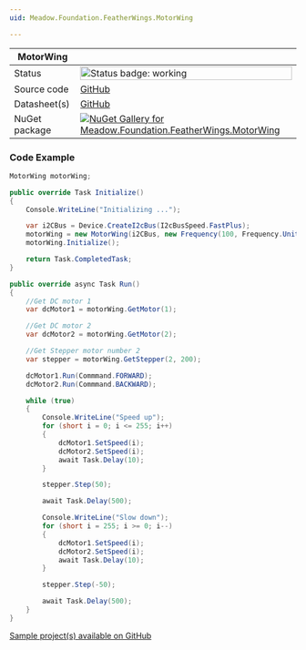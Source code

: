 ```yaml
---
uid: Meadow.Foundation.FeatherWings.MotorWing

---
```


| MotorWing | |
|--------|--------|
| Status | <img src="https://img.shields.io/badge/Working-brightgreen" style="width: auto; height: -webkit-fill-available;" alt="Status badge: working" /> |
| Source code | [GitHub](https://github.com/WildernessLabs/Meadow.Foundation.FeatherWings/tree/main/Source/MotorWing) |
| Datasheet(s) | [GitHub](https://github.com/WildernessLabs/Meadow.Foundation.FeatherWings/tree/main/Source/MotorWing/Datasheet) |
| NuGet package | <a href="https://www.nuget.org/packages/Meadow.Foundation.FeatherWings.MotorWing/" target="_blank"><img src="https://img.shields.io/nuget/v/Meadow.Foundation.FeatherWings.MotorWing.svg?label=Meadow.Foundation.FeatherWings.MotorWing" alt="NuGet Gallery for Meadow.Foundation.FeatherWings.MotorWing" /></a> |

### Code Example

```csharp
MotorWing motorWing;

public override Task Initialize()
{
    Console.WriteLine("Initializing ...");

    var i2CBus = Device.CreateI2cBus(I2cBusSpeed.FastPlus);
    motorWing = new MotorWing(i2CBus, new Frequency(100, Frequency.UnitType.Hertz), 0x61);
    motorWing.Initialize();

    return Task.CompletedTask;
}

public override async Task Run()
{
    //Get DC motor 1
    var dcMotor1 = motorWing.GetMotor(1);

    //Get DC motor 2
    var dcMotor2 = motorWing.GetMotor(2);

    //Get Stepper motor number 2
    var stepper = motorWing.GetStepper(2, 200);

    dcMotor1.Run(Commmand.FORWARD);
    dcMotor2.Run(Commmand.BACKWARD);

    while (true)
    {
        Console.WriteLine("Speed up");
        for (short i = 0; i <= 255; i++)
        {
            dcMotor1.SetSpeed(i);
            dcMotor2.SetSpeed(i);
            await Task.Delay(10);
        }

        stepper.Step(50);

        await Task.Delay(500);

        Console.WriteLine("Slow down");
        for (short i = 255; i >= 0; i--)
        {
            dcMotor1.SetSpeed(i);
            dcMotor2.SetSpeed(i);
            await Task.Delay(10);
        }

        stepper.Step(-50);

        await Task.Delay(500);
    }
}

```

[Sample project(s) available on GitHub](https://github.com/WildernessLabs/Meadow.Foundation.FeatherWings/tree/main/Source/MotorWing/Sample/MotorWing_Sample)

